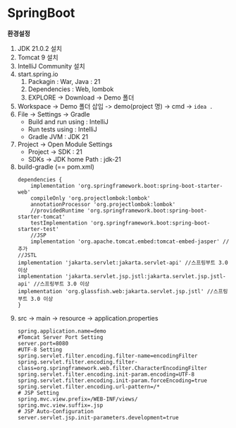 # SpringBoot
**환경설정**
1. JDK 21.0.2 설치
2. Tomcat 9 설치
3. IntelliJ Community 설치
4. start.spring.io
    1. Packagin : War, Java : 21
    2. Dependencies : Web, lombok
    3. EXPLORE -> Download -> Demo 폴더
5. Workspace -> Demo 폴더 삽입 -> demo(project 명) -> cmd -> ```idea .```
6. File -> Settings -> Gradle
    *  Build and run using : IntelliJ
    *  Run tests using : IntelliJ
    *  Gradle JVM : JDK 21
7. Project -> Open Module Settings
    * Project -> SDK : 21
    * SDKs -> JDK home Path : jdk-21
8. build-gradle (== pom.xml)
    ```
    dependencies {
        implementation 'org.springframework.boot:spring-boot-starter-web'
        compileOnly 'org.projectlombok:lombok'
        annotationProcessor 'org.projectlombok:lombok'
        //providedRuntime 'org.springframework.boot:spring-boot-starter-tomcat'
        testImplementation 'org.springframework.boot:spring-boot-starter-test'
        //JSP
        implementation 'org.apache.tomcat.embed:tomcat-embed-jasper' // 추가
  	//JSTL
  	implementation 'jakarta.servlet:jakarta.servlet-api' //스프링부트 3.0 이상
  	implementation 'jakarta.servlet.jsp.jstl:jakarta.servlet.jsp.jstl-api' //스프링부트 3.0 이상
  	implementation 'org.glassfish.web:jakarta.servlet.jsp.jstl' //스프링부트 3.0 이상
    }
    ```
9. src -> main -> resource -> application.properties
   ```
   spring.application.name=demo
   #Tomcat Server Port Setting
   server.port=8080
   #UTF-8 Setting
   spring.servlet.filter.encoding.filter-name=encodingFilter
   spring.servlet.filter.encoding.filter-class=org.springframework.web.filter.CharacterEncodingFilter
   spring.servlet.filter.encoding.init-param.encoding=UTF-8
   spring.servlet.filter.encoding.init-param.forceEncoding=true
   spring.servlet.filter.encoding.url-pattern=/*
   # JSP Setting
   spring.mvc.view.prefix=/WEB-INF/views/
   spring.mvc.view.suffix=.jsp
   # JSP Auto-Configuration
   server.servlet.jsp.init-parameters.development=true
   ```
